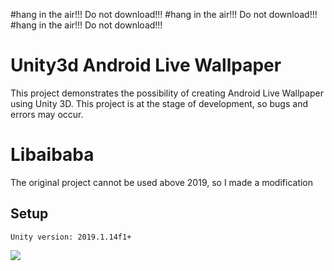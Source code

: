 #hang in the air!!! Do not download!!!
#hang in the air!!! Do not download!!!
#hang in the air!!! Do not download!!!

# Unity3d Android Live Wallpaper

This project demonstrates the possibility of creating Android Live Wallpaper using Unity 3D. This project is at the stage of development, so bugs and errors may occur.

# Libaibaba

The original project cannot be used above 2019, so I made a modification

## Setup
```
Unity version: 2019.1.14f1+
```

![](UnityAndroidLiveWallpaper.png)

